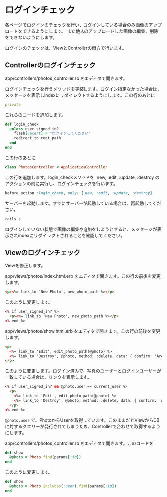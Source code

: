 # ログインチェック

各ページでログインのチェックを行い、ログインしている場合のみ画像のアップロードをできるようにします。
また他人のアップロードした画像の編集、削除をできないようにします。

ログインのチェックは、ViewとControllerの両方で行います。

## Controllerのログインチェック

app/controllers/photos_controller.rb をエディタで開きます。

ログインチェックを行うメソッドを実装します。ログイン指定なかった場合は、メッセージを表示しindexにリダイレクトするようにします。この行のあとに

```ruby
private
```

これらのコードを追加します。

```ruby
def login_check
  unless user_signed_in?
    flash[:alert] = "ログインしてください"
    redirect_to root_path
  end
end
```

この行のあとに

```ruby
class PhotosController < ApplicationController
```

この行を追加します。login_checkメソッドを :new, :edit, :update, :destroy のアクションの前に実行し、ログインチェックを行います。

```ruby
before_action :login_check, only: [:new, :edit, :update, :destroy]
```

サーバーを起動します。すでにサーバーが起動している場合は、再起動してください。

```sh
rails s
```

ログインしていない状態で画像の編集や追加をしようとすると、メッセージが表示されindexにリダイレクトされることを確認してください。

## Viewのログインチェック

Viewを修正します。

app/views/photos/index.html.erb をエディタで開きます。この行の前後を変更します。

```html
<p><%= link_to 'New Photo', new_photo_path %></p>
```

このように変更します。

```html
<% if user_signed_in? %>
  <p><%= link_to 'New Photo', new_photo_path %></p>
<% end %>
```

app/views/photos/show.html.erb をエディタで開きます。この行の前後を変更します。

```html
<p>
  <%= link_to 'Edit', edit_photo_path(@photo) %>
  <%= link_to 'Destroy', @photo, method: :delete, data: { confirm: 'Are you sure?' } %>
</p>
```

このように変更します。ログイン済みで、写真のユーザーとログインユーザーが一致している場合は、リンクを表示します。

```html
<% if user_signed_in? && @photo.user == current_user %>
  <p>
    <%= link_to 'Edit', edit_photo_path(@photo) %>
    <%= link_to 'Destroy', @photo, method: :delete, data: { confirm: 'Are you sure?' } %>
  </p>
<% end %>
```

```@photo.user``` で、PhotoからUserを取得しています。このままだとViewからDBに対するクエリーが発行されてしまうため、Controllerで合わせて取得するようにします。

app/controllers/photos_controller.rb をエディタで開きます。このコードを

```ruby
def show
  @photo = Photo.find(params[:id])
end
```

このように変更します。

```ruby
def show
  @photo = Photo.includes(:user).find(params[:id])
end
```
